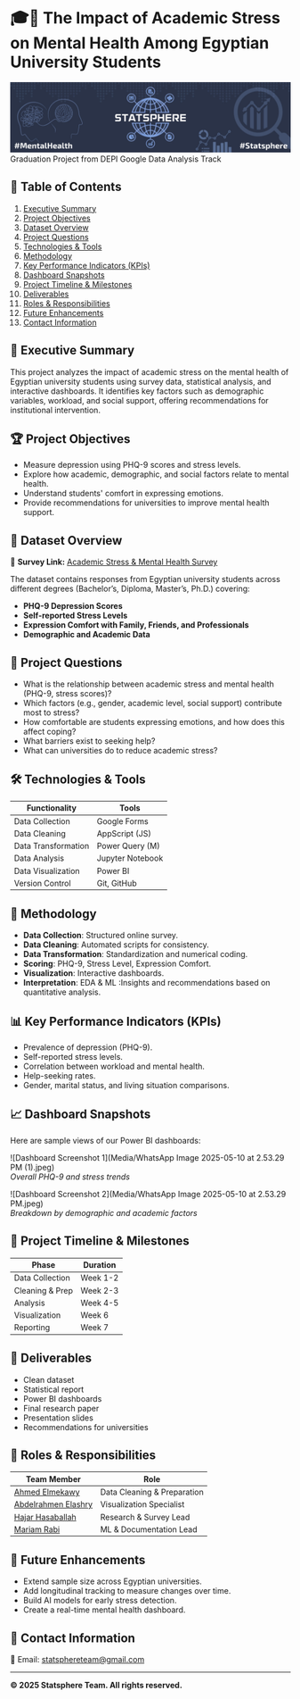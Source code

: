 # 🎓📖 The Impact of Academic Stress on Mental Health Among Egyptian University Students
![Our Banner](Media/banner.jpg)  
Graduation Project from DEPI Google Data Analysis Track

## 📖 Table of Contents

1. [Executive Summary](#-executive-summary)
2. [Project Objectives](#-project-objectives)
3. [Dataset Overview](#-dataset-overview)
4. [Project Questions](#-project-questions)
5. [Technologies & Tools](#-technologies--tools)
6. [Methodology](#-methodology)
7. [Key Performance Indicators (KPIs)](#-key-performance-indicators-kpis)
8. [Dashboard Snapshots](#-dashboard-snapshots)
9. [Project Timeline & Milestones](#-project-timeline--milestones)
10. [Deliverables](#-deliverables)
11. [Roles & Responsibilities](#-roles--responsibilities)
12. [Future Enhancements](#-future-enhancements)
13. [Contact Information](#-contact-information)

## 📌 Executive Summary

This project analyzes the impact of academic stress on the mental health of Egyptian university students using survey data, statistical analysis, and interactive dashboards. It identifies key factors such as demographic variables, workload, and social support, offering recommendations for institutional intervention.

## 🏆 Project Objectives

- Measure depression using PHQ-9 scores and stress levels.
- Explore how academic, demographic, and social factors relate to mental health.
- Understand students' comfort in expressing emotions.
- Provide recommendations for universities to improve mental health support.

## 📁 Dataset Overview

🔗 **Survey Link:** [Academic Stress & Mental Health Survey](https://forms.gle/Xb5G8VbuFkk7n6ri8)

The dataset contains responses from Egyptian university students across different degrees (Bachelor’s, Diploma, Master’s, Ph.D.) covering:

- **PHQ-9 Depression Scores**  
- **Self-reported Stress Levels**  
- **Expression Comfort with Family, Friends, and Professionals**  
- **Demographic and Academic Data**

## 📝 Project Questions

- What is the relationship between academic stress and mental health (PHQ-9, stress scores)?
- Which factors (e.g., gender, academic level, social support) contribute most to stress?
- How comfortable are students expressing emotions, and how does this affect coping?
- What barriers exist to seeking help?
- What can universities do to reduce academic stress?

## 🛠 Technologies & Tools

| Functionality         | Tools             |
| --------------------- | ---------------- |
| Data Collection       | Google Forms      |
| Data Cleaning         | AppScript (JS)    |
| Data Transformation   | Power Query (M)   |
| Data Analysis         | Jupyter Notebook  |
| Data Visualization    | Power BI          |
| Version Control       | Git, GitHub       |

## 🔬 Methodology

- **Data Collection**: Structured online survey.
- **Data Cleaning**: Automated scripts for consistency.
- **Data Transformation**: Standardization and numerical coding.
- **Scoring**: PHQ-9, Stress Level, Expression Comfort.
- **Visualization**: Interactive dashboards.
- **Interpretation**: EDA & ML :Insights and recommendations based on quantitative analysis.

## 📊 Key Performance Indicators (KPIs)

- Prevalence of depression (PHQ-9).
- Self-reported stress levels.
- Correlation between workload and mental health.
- Help-seeking rates.
- Gender, marital status, and living situation comparisons.

## 📈 Dashboard Snapshots

Here are sample views of our Power BI dashboards:

![Dashboard Screenshot 1](Media/WhatsApp Image 2025-05-10 at 2.53.29 PM (1).jpeg)  
*Overall PHQ-9 and stress trends*

![Dashboard Screenshot 2](Media/WhatsApp Image 2025-05-10 at 2.53.29 PM.jpeg)  
*Breakdown by demographic and academic factors*



## 📅 Project Timeline & Milestones

| Phase            | Duration   |
| ---------------- | ---------- |
| Data Collection  | Week 1-2   |
| Cleaning & Prep  | Week 2-3   |
| Analysis         | Week 4-5   |
| Visualization    | Week 6     |
| Reporting        | Week 7     |

## 🚀 Deliverables

- Clean dataset
- Statistical report
- Power BI dashboards
- Final research paper
- Presentation slides
- Recommendations for universities

## 👥 Roles & Responsibilities

| Team Member                             | Role                      |
| --------------------------------------- | ------------------------- |
| [Ahmed Elmekawy](https://www.linkedin.com/in/ahmed-el-mekawy)           |Data Cleaning & Preparation  |
| [Abdelrahmen Elashry](https://www.linkedin.com/in/abdelrahmen-elashry) | Visualization Specialist  |
| [Hajar Hasaballah](https://www.linkedin.com/in/hajar-hasaballa)         | Research & Survey Lead    |
| [Mariam Rabi](https://www.linkedin.com/in/mariam-mmr)                   | ML & Documentation Lead   |

## 🔮 Future Enhancements

- Extend sample size across Egyptian universities.
- Add longitudinal tracking to measure changes over time.
- Build AI models for early stress detection.
- Create a real-time mental health dashboard.

## 📩 Contact Information

📧 Email: [statsphereteam@gmail.com](mailto:statsphereteam@gmail.com)

---

**© 2025 Statsphere Team. All rights reserved.**
